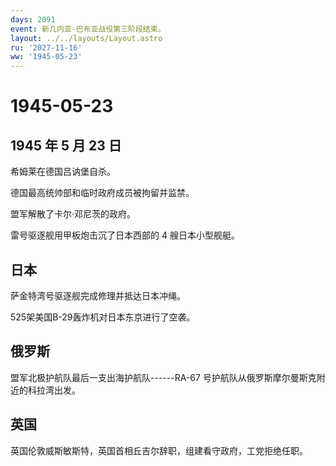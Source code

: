 ```yaml
---
days: 2091
event: 新几内亚-巴布亚战役第三阶段结束。
layout: ../../layouts/Layout.astro
ru: '2027-11-16'
ww: '1945-05-23'
---
```


# 1945-05-23

## 1945 年 5 月 23 日

希姆莱在德国吕讷堡自杀。

德国最高统帅部和临时政府成员被拘留并监禁。

盟军解散了卡尔·邓尼茨的政府。

雷号驱逐舰用甲板炮击沉了日本西部的 4 艘日本小型舰艇。

## 日本

萨金特湾号驱逐舰完成修理并抵达日本冲绳。

525架美国B-29轰炸机对日本东京进行了空袭。

## 俄罗斯

盟军北极护航队最后一支出海护航队------RA-67
号护航队从俄罗斯摩尔曼斯克附近的科拉湾出发。

## 英国

英国伦敦威斯敏斯特，英国首相丘吉尔辞职，组建看守政府，工党拒绝任职。